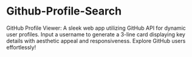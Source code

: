 # Github-Profile-Search
 GitHub Profile Viewer: A sleek web app utilizing GitHub API for dynamic user profiles. Input a username to generate a 3-line card displaying key details with aesthetic appeal and responsiveness. Explore GitHub users effortlessly!
